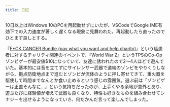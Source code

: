```yaml
---
title: 日記
---
```


10日以上はWindows 10のPCを再起動せずにいたが、VSCodeでGoogle IME有効下での入力速度が著しく遅くなる現象に見舞われた。再起動したら直ったのでひとまず良しとする。

『[F*CK CANCER Bundle (pay what you want and help charity)](https://www.humblebundle.com/games/fck-cancer-bundle)』という癌患者に対するチャリティ関連のイベントで、『World War Z』というTPSのCo-Opゾンビゲーが最安値$10になっていて、友達に誘われたので2～4人ほどで遊んでいた。基本的には音を立てずにサイレンサー武器で道端のゾンビをやりくりしながら、拠点防衛地点まで進むとゾンビが流体のように押し寄せてきて、重火器を駆使して時間までなんとか食い止めるという感じの雰囲気。遊ぶ前は「ゾンビゲーは正直そんなに…」という気持ちだったのが、上手くやる余地が意外とあり、遊ぶたびに経験値が増えて武器も良くなり、特性も好きなものを組み合わせてシナジーを出せるようになっていき、何だかんだ言って楽しんでしまった。
